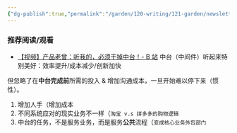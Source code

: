 ```yaml
---
{"dg-publish":true,"permalink":"/garden/120-writing/121-garden/newsletter/newsletter-2023-09-w40/","tags":["Newsletter","时间/2023-09"],"created":"2023-10-05T21:19:20.685+08:00","updated":"2023-10-06T19:18:10.466+08:00"}
---
```



### 推荐阅读/观看
- [【视频】产品老曾：听我的，必须干掉中台！- B 站](https://www.bilibili.com/video/BV1Dw411w74H/?buvid=Y445C541CC791A324B7CB01060576C102457&is_story_h5=false&mid=K%2FHc%2BD1V1teSXI%2B3hOX0jg%3D%3D&p=1&plat_id=114&share_from=ugc&share_medium=ipad&share_plat=ios&share_source=WEIXIN&share_tag=s_i&timestamp=1696517480&unique_k=gKlV3FA&up_id=1150472191&vd_source=be38f8b9d3d390dd8ba8e9828e3035ec)
中台（中间件）听起来特别美好：效率提升/成本减少/创新加快

但忽略了在**中台完成前**所需的投入 & 增加沟通成本，一旦开始难以停下来（惯性）。
1. 增加人手（增加成本
2. 不同系统应对的现实业务不一样（`淘宝 v.s 拼多多的购物逻辑`
3. 中台的任务，不是服务业务，而是服务**公共**流程（`变成核心业务外包部门`



